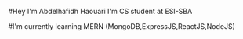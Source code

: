 #Hey 
I'm Abdelhafidh Haouari
I'm CS student at ESI-SBA 

#I'm currently learning
MERN (MongoDB,ExpressJS,ReactJS,NodeJS)


